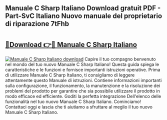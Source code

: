 ## Manuale C Sharp Italiano Download gratuit PDF - Part-SvC Italiano Nuovo manuale del proprietario di riparazione 7tFhb

# <h2><a href="http://dfbemd.blite.top/?on=Manuale+C+Sharp+Italiano">🔗Download 👉🔴 Manuale C Sharp Italiano</a></h2>

[![Manuale C Sharp Italiano download](https://i.imgur.com/lujVjoI.png)](http://dfbemd.blite.top/?on=Manuale+C+Sharp+Italiano)
Capire il tuo compagno benvenuto nel mondo del tuo nuovo Manuale C Sharp Italiano! Questa guida spiega le caratteristiche e le funzioni e fornisce importanti istruzioni operative. Prima di utilizzare Manuale C Sharp Italiano, ti consigliamo di leggere attentamente questo Manuale di istruzioni. Contiene informazioni importanti sulla configurazione, il funzionamento, la manutenzione e la risoluzione dei problemi del prodotto per garantire che sia possibile utilizzare il prodotto in modo efficace ed efficiente. Goditi la perfetta integrazione Dell'elenco delle funzionalità nel tuo nuovo Manuale C Sharp Italiano. Cominciamo! Contattaci oggi e lascia che ti aiutiamo a sfruttare al meglio il tuo nuovo Manuale C Sharp Italiano.
